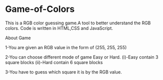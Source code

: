 # Game-of-Colors
This is a RGB color guessing game.A tool to better understand the RGB colors.
Code is written in HTML,CSS and JavaScript.

About Game

1-You are given an RGB value in the form of (255, 255, 255)

2-You can choose different mode of game Easy or Hard.
  (i)-Easy contain 3 square blocks
  (ii)-Hard contain 6 square blocks

3-You have to guess which square it is by the RGB value.  


